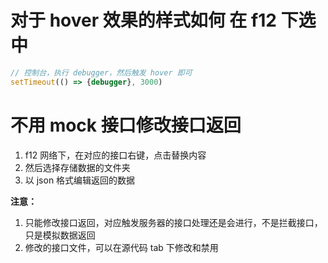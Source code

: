 # 对于 hover 效果的样式如何 在 f12 下选中
```js
// 控制台，执行 debugger，然后触发 hover 即可
setTimeout(() => {debugger}, 3000)
```

# 不用 mock 接口修改接口返回
1. f12 网络下，在对应的接口右键，点击替换内容
2. 然后选择存储数据的文件夹
3. 以 json 格式编辑返回的数据

**注意：** 
1. 只能修改接口返回，对应触发服务器的接口处理还是会进行，不是拦截接口，只是模拟数据返回
2. 修改的接口文件，可以在源代码 tab 下修改和禁用